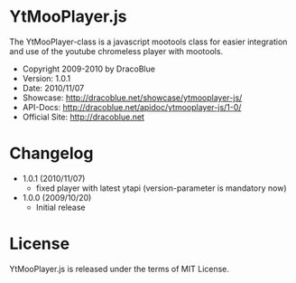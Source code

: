# YtMooPlayer.js

The YtMooPlayer-class is a javascript mootools class
for easier integration and use of the youtube chromeless
player with mootools.

- Copyright 2009-2010 by DracoBlue
- Version: 1.0.1
- Date: 2010/11/07
- Showcase: <http://dracoblue.net/showcase/ytmooplayer-js/>
- API-Docs: <http://dracoblue.net/apidoc/ytmooplayer-js/1-0/>
- Official Site: <http://dracoblue.net>

# Changelog

- 1.0.1 (2010/11/07)
  - fixed player with latest ytapi (version-parameter is mandatory now)
- 1.0.0 (2009/10/20)
  - Initial release

# License

YtMooPlayer.js is released under the terms of MIT License.
